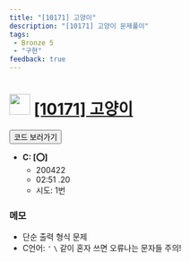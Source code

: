 ```yaml
---
title: "[10171] 고양이"
description: "[10171] 고양이 문제풀이"
tags: 
 - Bronze 5
 - "구현"
feedback: true
---
```

<h1><img src="https://doky.space/assets/icpclev/b5.svg" height="37px"> <a href="http://icpc.me/10171">[10171] 고양이</a></h1>

<a href="https://github.com/DokySp/acmicpc-practice/tree/master/10171"><button class="btn btn-info">코드 보러가기</button></a>

- **C: [:o:]**
  - 200422
  - 02:51 .20 
  - 시도: 1번

### 메모
 - 단순 출력 형식 문제
 - C언어: `'` `\` 같이 혼자 쓰면 오류나는 문자들 주의!
